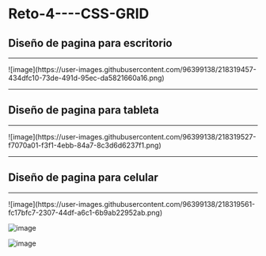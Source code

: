 # Reto-4----CSS-GRID

<h2> Diseño de pagina para escritorio </h2>
<hr>
![image](https://user-images.githubusercontent.com/96399138/218319457-434dfc10-73de-491d-95ec-da5821660a16.png)





<hr>

<h2> Diseño de pagina para tableta </h2>
<hr>
![image](https://user-images.githubusercontent.com/96399138/218319527-f7070a01-f3f1-4ebb-84a7-8c3d6d6237f1.png)


<hr>

<h2> Diseño de pagina para celular </h2>
<hr>
![image](https://user-images.githubusercontent.com/96399138/218319561-fc17bfc7-2307-44df-a6c1-6b9ab22952ab.png)



![image](https://user-images.githubusercontent.com/96399138/218319576-57238869-5156-42e6-a7d3-633155a30006.png)



![image](https://user-images.githubusercontent.com/96399138/218319587-d9078463-3d39-4f03-ac5d-781d3f32ad92.png)
